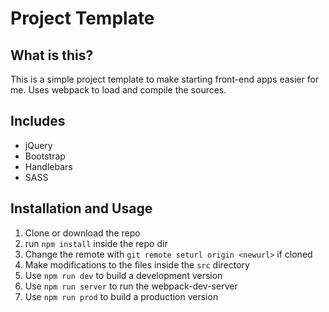 # Project Template
## What is this?
This is a simple project template to make starting front-end apps easier for me. Uses webpack to load and compile the sources.

## Includes
- jQuery
- Bootstrap
- Handlebars
- SASS

## Installation and Usage
1. Clone or download the repo
2. run `npm install` inside the repo dir
3. Change the remote with `git remote seturl origin <newurl>` if cloned
4. Make modifications to the files inside the `src` directory
5. Use `npm run dev` to build a development version
6. Use `npm run server` to run the webpack-dev-server
7. Use `npm run prod` to build a production version

